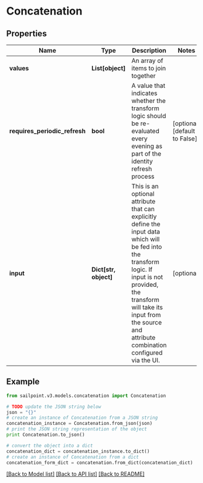 # Concatenation


## Properties

Name | Type | Description | Notes
------------ | ------------- | ------------- | -------------
**values** | **List[object]** | An array of items to join together | 
**requires_periodic_refresh** | **bool** | A value that indicates whether the transform logic should be re-evaluated every evening as part of the identity refresh process | [optional] [default to False]
**input** | **Dict[str, object]** | This is an optional attribute that can explicitly define the input data which will be fed into the transform logic. If input is not provided, the transform will take its input from the source and attribute combination configured via the UI. | [optional] 

## Example

```python
from sailpoint.v3.models.concatenation import Concatenation

# TODO update the JSON string below
json = "{}"
# create an instance of Concatenation from a JSON string
concatenation_instance = Concatenation.from_json(json)
# print the JSON string representation of the object
print Concatenation.to_json()

# convert the object into a dict
concatenation_dict = concatenation_instance.to_dict()
# create an instance of Concatenation from a dict
concatenation_form_dict = concatenation.from_dict(concatenation_dict)
```
[[Back to Model list]](../README.md#documentation-for-models) [[Back to API list]](../README.md#documentation-for-api-endpoints) [[Back to README]](../README.md)


